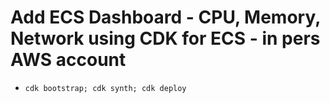 # Add ECS Dashboard - CPU, Memory, Network using CDK for ECS - in pers AWS account

* `cdk bootstrap; cdk synth; cdk deploy`
